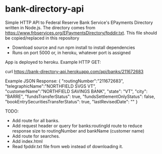 # bank-directory-api
Simple HTTP API to Federal Reserve Bank Service's EPayments Directory written in Node.js. The directory comes from https://www.frbservices.org/EPaymentsDirectory/fpddir.txt. 
This file should be copied/replaced in this repository 

- Download source and run npm install to install dependencies
- Runs on port 5000 or, in heroku, whatever port is assigned

App is deployed to heroku. Example HTTP GET:

curl https://bank-directory-api.herokuapp.com/api/banks/211672683

Example JSON Response:
{
	"routingNumber":"211672683",
	"telegraphicName":"NORTHFIELD SVGS VT",
	"customerName":"NORTHFIELD SAVINGS BANK",
	"state": "VT",
	"city": "BARRE",
	"fundsTransferStatus": true,
	"fundsSettlementOnlyStatus": false,
	"bookEntrySecuritiesTransferStatus": true,
	"lastRevisedDate": ""
}

TODO:
- Add route for all banks.
- Add request header or query for banks\:routingId route to reduce response size to routingNumber and bankName (customer name)
- Add route for searches.
- Add index.html 
- Read fpddir.txt file from web instead of downloading it. 
